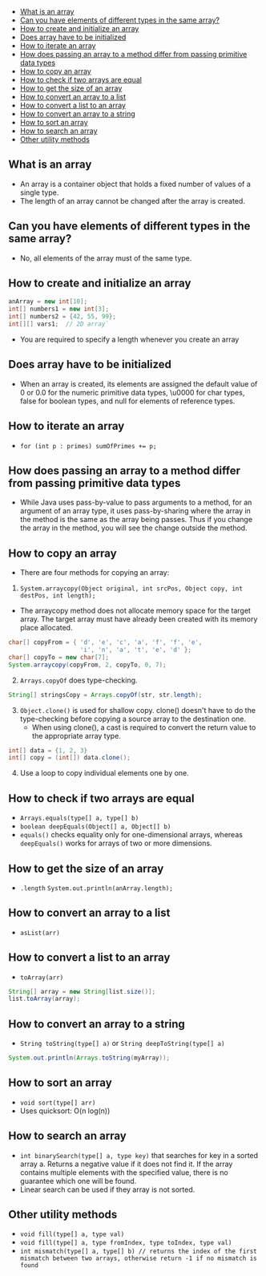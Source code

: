 * [What is an array](#what-is-an-array)
* [Can you have elements of different types in the same array?](#can-you-have-elements-of-different-types-in-the-same-array)
* [How to create and initialize an array](#how-to-create-and-initialize-an-array)
* [Does array have to be initialized](#does-array-have-to-be-initialized)
* [How to iterate an array](#how-to-iterate-an-array)
* [How does passing an array to a method differ from passing primitive data types](#how-does-passing-an-array-to-a-method-differ-from-passing-primitive-data-types)
* [How to copy an array](#how-to-copy-an-array)
* [How to check if two arrays are equal](#how-to-check-if-two-arrays-are-equal)
* [How to get the size of an array](#how-to-get-the-size-of-an-array)
* [How to convert an array to a list](#how-to-convert-an-array-to-a-list)
* [How to convert a list to an array](#how-to-convert-a-list-to-an-array)
* [How to convert an array to a string](#how-to-convert-an-array-to-a-string)
* [How to sort an array](#how-to-sort-an-array)
* [How to search an array](#how-to-search-an-array)
* [Other utility methods](#other-utility-methods)

## What is an array
- An array is a container object that holds a fixed number of values of a single type.
- The length of an array cannot be changed after the array is created.

## Can you have elements of different types in the same array?
- No, all elements of the array must of the same type.

## How to create and initialize an array
```java
anArray = new int[10];
int[] numbers1 = new int[3];
int[] numbers2 = {42, 55, 99};
int[][] vars1;  // 2D array`
```
- You are required to specify a length whenever you create an array

## Does array have to be initialized
- When an array is created, its elements are assigned the default value of 0 or 0.0 for the numeric primitive data types, \u0000 for char types, false for boolean types, and null for elements of reference types.

## How to iterate an array
- `for (int p : primes) sumOfPrimes += p;`

## How does passing an array to a method differ from passing primitive data types
- While Java uses pass-by-value to pass arguments to a method, for an argument of an array type, it uses pass-by-sharing where the array in the method is the same as the array being passes. Thus if you change the array in the method, you will see the change outside the method.

## How to copy an array
- There are four methods for copying an array:
1. `System.arraycopy(Object original, int srcPos, Object copy, int destPos, int length);`
  - The arraycopy method does not allocate memory space for the target array. The target array must have already been created with its memory place allocated.
```java
char[] copyFrom = { 'd', 'e', 'c', 'a', 'f', 'f', 'e',
                    'i', 'n', 'a', 't', 'e', 'd' };
char[] copyTo = new char[7];
System.arraycopy(copyFrom, 2, copyTo, 0, 7);
```
2. `Arrays.copyOf` does type-checking.
```java
String[] stringsCopy = Arrays.copyOf(str, str.length);
```
3. `Object.clone()` is used for shallow copy. clone() doesn't have to do the type-checking before copying a source array to the destination one.
   - When using clone(), a cast is required to convert the return value to the appropriate array type.
```java
int[] data = {1, 2, 3}
int[] copy = (int[]) data.clone();
```
4. Use a loop to copy individual elements one by one.

## How to check if two arrays are equal
- `Arrays.equals​(type[] a, type[] b)`
- `boolean deepEquals​(Object[] a, Object[] b)`
- `equals()` checks equality only for one-dimensional arrays, whereas `deepEquals()` works for arrays of two or more dimensions.

## How to get the size of an array
- `.length`
`System.out.println(anArray.length);`

## How to convert an array to a list
- `asList(arr)`

## How to convert a list to an array
- `toArray(arr)`
```java
String[] array = new String[list.size()];
list.toArray(array);
```

## How to convert an array to a string
- `String toString​(type[] a)` or `String deepToString(type[] a)`
```java
System.out.println(Arrays.toString(myArray));
```

## How to sort an array
- `void sort(type[] arr)`
- Uses quicksort: O(n log(n))

## How to search an array
- `int binarySearch​(type[] a, type key)` that searches for key in a sorted array a. Returns a negative value if it does not find it. If the array contains multiple elements with the specified value, there is no guarantee which one will be found.
- Linear search can be used if they array is not sorted.

## Other utility methods
- `void fill​(type[] a, type val)`
- `void fill​(type[] a, type fromIndex, type toIndex, type val)`
- `int mismatch​(type[] a, type[] b) // returns the index of the first mismatch between two arrays, otherwise return -1 if no mismatch is found`
